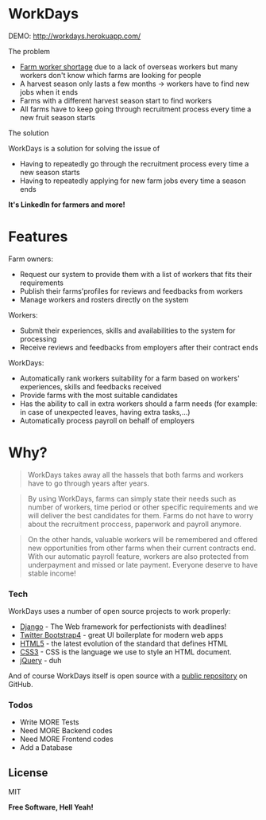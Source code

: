 # WorkDays
DEMO: http://workdays.herokuapp.com/

The problem
- [Farm worker shortage] due to a lack of overseas workers but many workers don't know which farms are looking for people
- A harvest season only lasts a few months -> workers have to find new jobs when it ends
- Farms with a different harvest season start to find workers
- All farms have to keep going through recruitment process every time a new fruit season starts


The solution

WorkDays is a solution for solving the issue of

  - Having to repeatedly go through the recruitment process every time a new season starts
  - Having to repeatedly applying for new farm jobs every time a season ends

**It's LinkedIn for farmers and more!**

# Features

Farm owners:
  - Request our system to provide them with a list of workers that fits their requirements
  - Publish their farms'profiles for reviews and feedbacks from workers
  - Manage workers and rosters directly on the system

Workers:
  - Submit their experiences, skills and availabilities to the system for processing
  - Receive reviews and feedbacks from employers after their contract ends

WorkDays:
  - Automatically rank workers suitability for a farm based on workers' experiences, skills and feedbacks received
  - Provide farms with the most suitable candidates
  - Has the ability to call in extra workers should a farm needs (for example: in case of unexpected leaves, having extra tasks,...)
  - Automatically process payroll on behalf of employers

# Why?

> WorkDays takes away all the hassels that both farms and workers have to go through years after years.

> By using WorkDays, farms can simply state their needs such as number of workers, time period or other specific requirements and we will deliver the best candidates for them. Farms do not have to worry about the recruitment proccess, paperwork and payroll anymore.

> On the other hands, valuable workers will be remembered and offered new opportunities from other farms when their current contracts end. With our automatic payroll feature, workers are also protected from underpayment and missed or late payment. Everyone deserve to have stable income!

### Tech

WorkDays uses a number of open source projects to work properly:

* [Django] - The Web framework for perfectionists with deadlines!
* [Twitter Bootstrap4] - great UI boilerplate for modern web apps
* [HTML5] - the latest evolution of the standard that defines HTML
* [CSS3] - CSS is the language we use to style an HTML document.
* [jQuery] - duh

And of course WorkDays itself is open source with a [public repository][wd] on GitHub.

### Todos

 - Write MORE Tests
 - Need MORE Backend codes
 - Need MORE Frontend codes
 - Add a Database

License
----

MIT


**Free Software, Hell Yeah!**

   [wd]: <https://github.com/anhtran304/workdays>
   [Farm worker shortage]: <https://www.abc.net.au/radio/programs/tas-country-hour/harvest-workers/12574584?fbclid=IwAR2e9-c1NDXLIVShYXzhB5nIsdv1Oy3RVBTUmn5Hrn7GL52Qo1JXGvQa0SI>
   [Twitter Bootstrap4]: <http://twitter.github.com/bootstrap/>
   [jQuery]: <http://jquery.com>
   [Django]: <https://www.djangoproject.com/>
   [HTML5]: <https://www.w3schools.com/html/>
   [CSS3]: <https://www.w3schools.com/css/>
